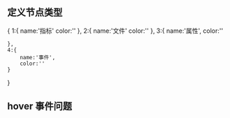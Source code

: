 ## 定义节点类型

{
    1:{
        name:'指标'
        color:''
    },
    2:{
        name:'文件'
        color:''
    },
    3:{
        name:'属性',
        color:''
    
    },
    4:{
        name:'事件',
        color:''
    }
}


## hover 事件问题